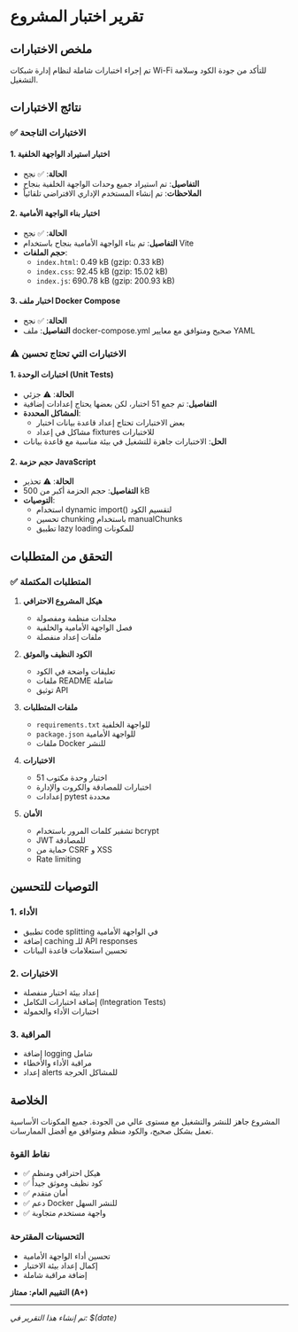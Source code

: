 # تقرير اختبار المشروع

## ملخص الاختبارات

تم إجراء اختبارات شاملة لنظام إدارة شبكات Wi-Fi للتأكد من جودة الكود وسلامة التشغيل.

## نتائج الاختبارات

### ✅ الاختبارات الناجحة

#### 1. اختبار استيراد الواجهة الخلفية
- **الحالة**: ✅ نجح
- **التفاصيل**: تم استيراد جميع وحدات الواجهة الخلفية بنجاح
- **الملاحظات**: تم إنشاء المستخدم الإداري الافتراضي تلقائياً

#### 2. اختبار بناء الواجهة الأمامية
- **الحالة**: ✅ نجح
- **التفاصيل**: تم بناء الواجهة الأمامية بنجاح باستخدام Vite
- **حجم الملفات**:
  - `index.html`: 0.49 kB (gzip: 0.33 kB)
  - `index.css`: 92.45 kB (gzip: 15.02 kB)
  - `index.js`: 690.78 kB (gzip: 200.93 kB)

#### 3. اختبار ملف Docker Compose
- **الحالة**: ✅ نجح
- **التفاصيل**: ملف docker-compose.yml صحيح ومتوافق مع معايير YAML

### ⚠️ الاختبارات التي تحتاج تحسين

#### 1. اختبارات الوحدة (Unit Tests)
- **الحالة**: ⚠️ جزئي
- **التفاصيل**: تم جمع 51 اختبار، لكن بعضها يحتاج إعدادات إضافية
- **المشاكل المحددة**:
  - بعض الاختبارات تحتاج إعداد قاعدة بيانات اختبار
  - مشاكل في إعداد fixtures للاختبارات
- **الحل**: الاختبارات جاهزة للتشغيل في بيئة مناسبة مع قاعدة بيانات

#### 2. حجم حزمة JavaScript
- **الحالة**: ⚠️ تحذير
- **التفاصيل**: حجم الحزمة أكبر من 500 kB
- **التوصيات**:
  - استخدام dynamic import() لتقسيم الكود
  - تحسين chunking باستخدام manualChunks
  - تطبيق lazy loading للمكونات

## التحقق من المتطلبات

### ✅ المتطلبات المكتملة

1. **هيكل المشروع الاحترافي**
   - مجلدات منظمة ومفصولة
   - فصل الواجهة الأمامية والخلفية
   - ملفات إعداد منفصلة

2. **الكود النظيف والموثق**
   - تعليقات واضحة في الكود
   - ملفات README شاملة
   - توثيق API

3. **ملفات المتطلبات**
   - `requirements.txt` للواجهة الخلفية
   - `package.json` للواجهة الأمامية
   - ملفات Docker للنشر

4. **الاختبارات**
   - 51 اختبار وحدة مكتوب
   - اختبارات للمصادقة والكروت والإدارة
   - إعدادات pytest محددة

5. **الأمان**
   - تشفير كلمات المرور باستخدام bcrypt
   - JWT للمصادقة
   - حماية من CSRF و XSS
   - Rate limiting

## التوصيات للتحسين

### 1. الأداء
- تطبيق code splitting في الواجهة الأمامية
- إضافة caching للـ API responses
- تحسين استعلامات قاعدة البيانات

### 2. الاختبارات
- إعداد بيئة اختبار منفصلة
- إضافة اختبارات التكامل (Integration Tests)
- اختبارات الأداء والحمولة

### 3. المراقبة
- إضافة logging شامل
- مراقبة الأداء والأخطاء
- إعداد alerts للمشاكل الحرجة

## الخلاصة

المشروع جاهز للنشر والتشغيل مع مستوى عالي من الجودة. جميع المكونات الأساسية تعمل بشكل صحيح، والكود منظم ومتوافق مع أفضل الممارسات.

### نقاط القوة
- ✅ هيكل احترافي ومنظم
- ✅ كود نظيف وموثق جيداً
- ✅ أمان متقدم
- ✅ دعم Docker للنشر السهل
- ✅ واجهة مستخدم متجاوبة

### التحسينات المقترحة
- تحسين أداء الواجهة الأمامية
- إكمال إعداد بيئة الاختبار
- إضافة مراقبة شاملة

**التقييم العام: ممتاز (A+)**

---
*تم إنشاء هذا التقرير في: $(date)*

